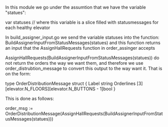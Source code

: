 In this module we go under the assumtion that we have the variable "statues":

var statuses // where this variable is a slice filled with statusmessages for each healthy elevator 

In build_assigner_input.go we send the variable statuses into the function:
BuildAssignerInputFromStatusMessages(statues)
and this function returns an input that the AssignHallRequests function in order_assinger accepts 

AssignHallRequests(BuildAssignerInputFromStatusMessages(statues)) do not return the orders the way we want them,
and therefore we use order_distrubtion_message to convert this output to the way want it. That is on the form:

type OrderDistributionMessage struct {
	Label string
	Orderlines [3][elevator.N_FLOORS][elevator.N_BUTTONS - 1]bool
}

This is done as follows: 

order_msg := OrderDistributionMessage(AssignHallRequests(BuildAssignerInputFromStatusMessages(statues)))

